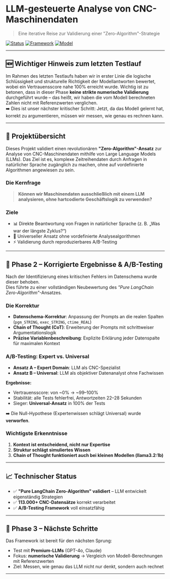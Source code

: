 # LLM-gesteuerte Analyse von CNC-Maschinendaten

> Eine iterative Reise zur Validierung einer "Zero-Algorithm"-Strategie

[![Status](https://img.shields.io/badge/Status-Ready%20for%20Production-green)](.)
[![Framework](https://img.shields.io/badge/Framework-LangChain-blue)](https://langchain.com)
[![Model](https://img.shields.io/badge/Tested%20Model-llama3.2%3A1b-orange)](.)

---

## 🆕 Wichtiger Hinweis zum letzten Testlauf

Im Rahmen des letzten Testlaufs haben wir in erster Linie die logische Schlüssigkeit und strukturelle Richtigkeit der Modellantworten bewertet, wobei ein Vertrauensscore nahe 100% erreicht wurde. Wichtig ist zu betonen, dass in dieser Phase **keine strikte numerische Validierung** durchgeführt wurde – das heißt, wir haben die vom Modell berechneten Zahlen nicht mit Referenzwerten verglichen.  
➡️ Dies ist unser nächster kritischer Schritt: Jetzt, da das Modell gelernt hat, korrekt zu argumentieren, müssen wir messen, wie genau es rechnen kann.

---

## 🎯 Projektübersicht

Dieses Projekt validiert einen revolutionären **"Zero-Algorithm"-Ansatz** zur Analyse von CNC-Maschinendaten mithilfe von Large Language Models (LLMs). Das Ziel ist es, komplexe Zeitreihendaten durch Anfragen in natürlicher Sprache zugänglich zu machen, ohne auf vordefinierte Algorithmen angewiesen zu sein.

### Die Kernfrage
> **Können wir Maschinendaten ausschließlich mit einem LLM analysieren, ohne hartcodierte Geschäftslogik zu verwenden?**

### Ziele
- 📊 Direkte Beantwortung von Fragen in natürlicher Sprache (z. B. „Was war der längste Zyklus?“)  
- 🔧 Universeller Ansatz ohne vordefinierte Analysealgorithmen  
- ⚡ Validierung durch reproduzierbares A/B-Testing  

---

## 🚀 Phase 2 – Korrigierte Ergebnisse & A/B-Testing

Nach der Identifizierung eines kritischen Fehlers im Datenschema wurde dieser behoben.  
Dies führte zu einer vollständigen Neubewertung des *"Pure LangChain Zero-Algorithm"*-Ansatzes.

### Die Korrektur
- **Datenschema-Korrektur**: Anpassung der Prompts an die realen Spalten (`pgm_STRING`, `exec_STRING`, `ctime_REAL`)  
- **Chain of Thought (CoT)**: Erweiterung der Prompts mit schrittweiser Argumentationslogik  
- **Präzise Variablenbeschreibung**: Explizite Erklärung jeder Datenspalte für maximalen Kontext  

### A/B-Testing: Expert vs. Universal
- **Ansatz A – Expert Domain**: LLM als CNC-Spezialist  
- **Ansatz B – Universal**: LLM als objektiver Datenanalyst ohne Fachwissen  

**Ergebnisse:**  
- Vertrauensscore: von ~0% → ~99–100%  
- Stabilität: alle Tests fehlerfrei, Antwortzeiten 22–28 Sekunden  
- Sieger: **Universal-Ansatz** in 100% der Tests  

➡️ Die Null-Hypothese (Expertenwissen schlägt Universal) wurde **verworfen**.

### Wichtigste Erkenntnisse
1. **Kontext ist entscheidend, nicht nur Expertise**  
2. **Struktur schlägt simuliertes Wissen**  
3. **Chain of Thought funktioniert auch bei kleinen Modellen (llama3.2:1b)**  

---

## 📈 Technischer Status

- ✅ **"Pure LangChain Zero-Algorithm" validiert** – LLM entwickelt eigenständig Strategien  
- ✅ **113.000+ CNC-Datensätze** korrekt verarbeitet  
- ✅ **A/B-Testing Framework** voll einsatzfähig  

---

## 🔮 Phase 3 – Nächste Schritte

Das Framework ist bereit für den nächsten Sprung:  
- Test mit **Premium-LLMs** (GPT-4o, Claude)  
- Fokus: **numerische Validierung** → Vergleich von Modell-Berechnungen mit Referenzwerten  
- Ziel: Messen, wie genau das LLM nicht nur denkt, sondern auch rechnet  

---
